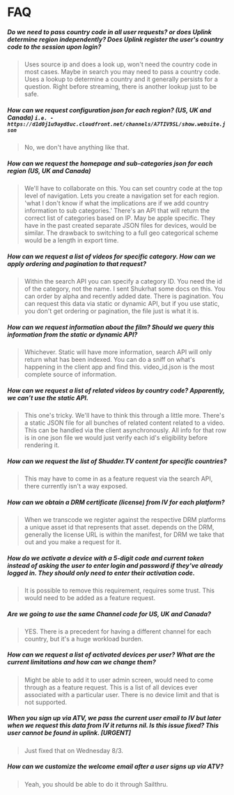 # FAQ

##### Do we need to pass country code in all user requests? or does Uplink determine region independently? Does Uplink register the user's country code to the session upon login?

> Uses source ip and does a look up, won't need the country code in most cases. Maybe in search you may need to pass a country code. Uses a lookup to determine a country and it generally persists for a question. Right before streaming, there is another lookup just to be safe.

##### How can we request configuration json for each region? (US, UK and Canada) `i.e. - https://d1d0j1u9ayd8uc.cloudfront.net/channels/A7TIV9SL/show.website.json`

> No, we don't have anything like that.

##### How can we request the homepage and sub-categories json for each region (US, UK and Canada)

> We'll have to collaborate on this. You can set country code at the top level of navigation. Lets you create a navigation set for each region. 'what I don't know if what the implications are if we add country information to sub categories.' There's an API that will return the correct list of categories based on IP. May be apple specific. They have in the past created separate JSON files for devices, would be similar. The drawback to switching to a full geo categorical scheme would be a length in export time.

##### How can we request a list of videos for specific category. How can we apply ordering and pagination to that request?

> Within the search API you can specify a category ID. You need the id of the category, not the name. I sent Shukrhat some docs on this. You can order by alpha and recently added date. There is pagination. You can request this data via static or dynamic API, but if you use static, you don't get ordering or pagination, the file just is what it is.

##### How can we request information about the film? Should we query this information from the static or dynamic API?

> Whichever. Static will have more information, search API will only return what has been indexed. You can do a sniff on what's happening in the client app and find this. video_id.json is the most complete source of information.

##### How can we request a list of related videos by country code? Apparently, we can’t use the static API.

> This one's tricky. We'll have to think this through a little more. There's a static JSON file for all bunches of related content related to a video. This can be handled via the client asynchronously. All info for that row is in one json file we would just verify each id's eligibility before rendering it.

##### How can we request the list of Shudder.TV content for specific countries?

> This may have to come in as a feature request via the search API, there currently isn't a way exposed.

##### How can we obtain a DRM certificate (license) from IV for each platform?

> When we transcode we register against the respective DRM platforms a unique asset id that represents that asset. depends on the DRM, generally the license URL is within the manifest, for DRM we take that out and you make a request for it.

##### How do we activate a device with a 5-digit code and current token instead of asking the user to enter login and password if they've already logged in. They should only need to enter their activation code.

> It is possible to remove this requirement, requires some trust. This would need to be added as a feature request.

##### Are we going to use the same Channel code for US, UK and Canada?

> YES. There is a precedent for having a different channel for each country, but it's a huge workload burden.

##### How can we request a list of activated devices per user? What are the current limitations and how can we change them?

> Might be able to add it to user admin screen, would need to come through as a feature request. This is a list of all devices ever associated with a particular user. There is no device limit and that is not supported.

##### When you sign up via ATV, we pass the current user email to IV but later when we request this data from IV it returns nil. Is this issue fixed? This user cannot be found in uplink. [URGENT]

> Just fixed that on Wednesday 8/3.

##### How can we customize the welcome email after a user signs up via ATV?

> Yeah, you should be able to do it through Sailthru.
